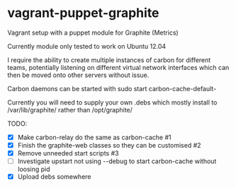 vagrant-puppet-graphite
=======================

Vagrant setup with a puppet module for Graphite (Metrics)

Currently module only tested to work on Ubuntu 12.04

I require the ability to create multiple instances of carbon for different teams, potentially listening on different virtual network interfaces which can then be moved onto other servers without issue.

Carbon daemons can be started with 
 sudo start carbon-cache-default-<instancename>

Currently you will need to supply your own .debs which mostly install to /var/lib/graphite/ rather than /opt/graphite/

TODO:

- [x] Make carbon-relay do the same as carbon-cache #1
- [x] Finish the graphite-web classes so they can be customised #2
- [x] Remove unneeded start scripts #3
- [ ] Investigate upstart not using --debug to start carbon-cache without loosing pid
- [x] Upload debs somewhere
